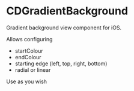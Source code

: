 # CDGradientBackground
Gradient background view component for iOS.

Allows configuring
- startColour
- endColour
- starting edge (left, top, right, bottom)
- radial or linear

Use as you wish
